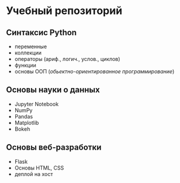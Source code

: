 # Учебный репозиторий

## Синтаксис Python
 - переменные
 - коллекции
 - операторы (ариф., логич., услов., циклов)
 - функции
 - основы ООП (*обьектно-ориентированное программирование*)

## Основы науки о данных 
 - Jupyter Notebook
 - NumPy
 - Pandas
 - Matplotlib
 - Bokeh

## Основы веб-разработки
 - Flask
 - Основы HTML, CSS
 - деплой на хост 